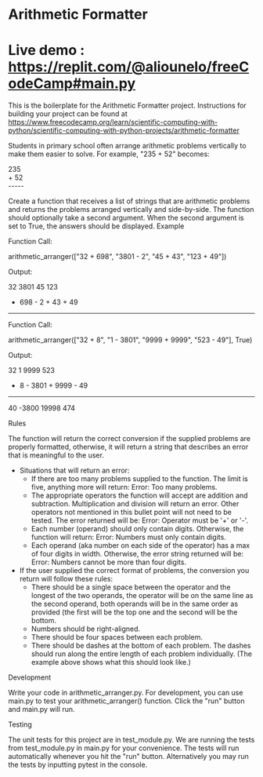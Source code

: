 # Arithmetic Formatter

# Live demo : https://replit.com/@aliounelo/freeCodeCamp#main.py <br > 

This is the boilerplate for the Arithmetic Formatter project. Instructions for building your project can be found at https://www.freecodecamp.org/learn/scientific-computing-with-python/scientific-computing-with-python-projects/arithmetic-formatter

Students in primary school often arrange arithmetic problems vertically to make them easier to solve. For example, "235 + 52" becomes:
</p>
  235<br >
+  52<br >
-----
</p>
Create a function that receives a list of strings that are arithmetic problems and returns the problems arranged vertically and side-by-side. The function should optionally take a second argument. When the second argument is set to True, the answers should be displayed.
Example

Function Call:

arithmetic_arranger(["32 + 698", "3801 - 2", "45 + 43", "123 + 49"])

Output:

   32      3801      45      123 <br >
+ 698    -    2    + 43    +  49 <br >
-----    ------    ----    -----

Function Call:

arithmetic_arranger(["32 + 8", "1 - 3801", "9999 + 9999", "523 - 49"], True)

Output:

  32         1      9999      523
+  8    - 3801    + 9999    -  49
----    ------    ------    -----
  40     -3800     19998      474

Rules

The function will return the correct conversion if the supplied problems are properly formatted, otherwise, it will return a string that describes an error that is meaningful to the user.

+ Situations that will return an error:
  + If there are too many problems supplied to the function. The limit is         five, anything more will return: Error: Too many problems.
  + The appropriate operators the function will accept are addition and           subtraction. Multiplication and division will return an error. Other           operators not mentioned in this bullet point will not need to be tested.       The error returned will be: Error: Operator must be '+' or '-'.
  + Each number (operand) should only contain digits. Otherwise, the function     will return: Error: Numbers must only contain digits.
  + Each operand (aka number on each side of the operator) has a max of four       digits in width. Otherwise, the error string returned will be: Error:         Numbers cannot be more than four digits.
+ If the user supplied the correct format of problems, the conversion you       return will follow these rules:
  + There should be a single space between the operator and the longest of the     two operands, the operator will be on the same line as the second operand,     both operands will be in the same order as provided (the first will be the     top one and the second will be the bottom.
  + Numbers should be right-aligned.
  + There should be four spaces between each problem.
  + There should be dashes at the bottom of each problem. The dashes should       run along the entire length of each problem individually. (The example         above shows what this should look like.)

Development

Write your code in arithmetic_arranger.py. For development, you can use main.py to test your arithmetic_arranger() function. Click the "run" button and main.py will run.

Testing

The unit tests for this project are in test_module.py. We are running the tests from test_module.py in main.py for your convenience. The tests will run automatically whenever you hit the "run" button. Alternatively you may run the tests by inputting pytest in the console.
